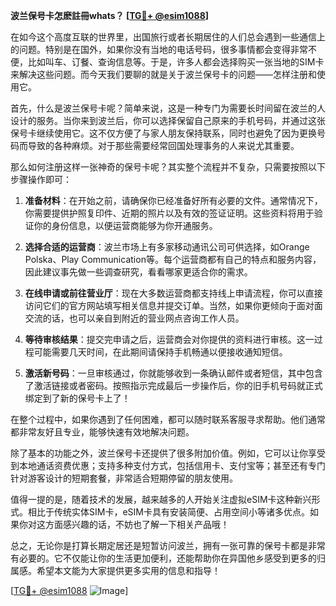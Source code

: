 **波兰保号卡怎麽註冊whats？ [[TG💪+ @esim1088](https://t.me/s/esim1088)]**

在如今这个高度互联的世界里，出国旅行或者长期居住的人们总会遇到一些通信上的问题。特别是在国外，如果你没有当地的电话号码，很多事情都会变得非常不便，比如叫车、订餐、查询信息等。于是，许多人都会选择购买一张当地的SIM卡来解决这些问题。而今天我们要聊的就是关于波兰保号卡的问题——怎样注册和使用它。

首先，什么是波兰保号卡呢？简单来说，这是一种专门为需要长时间留在波兰的人设计的服务。当你来到波兰后，你可以选择保留自己原来的手机号码，并通过这张保号卡继续使用它。这不仅方便了与家人朋友保持联系，同时也避免了因为更换号码而导致的各种麻烦。对于那些需要经常回国处理事务的人来说尤其重要。

那么如何注册这样一张神奇的保号卡呢？其实整个流程并不复杂，只需要按照以下步骤操作即可：

1. **准备材料**：在开始之前，请确保你已经准备好所有必要的文件。通常情况下，你需要提供护照复印件、近期的照片以及有效的签证证明。这些资料将用于验证你的身份信息，以便运营商能够为你开通服务。

2. **选择合适的运营商**：波兰市场上有多家移动通讯公司可供选择，如Orange Polska、Play Communication等。每个运营商都有自己的特点和服务内容，因此建议事先做一些调查研究，看看哪家更适合你的需求。

3. **在线申请或前往营业厅**：现在大多数运营商都支持线上申请流程，你可以直接访问它们的官方网站填写相关信息并提交订单。当然，如果你更倾向于面对面交流的话，也可以亲自到附近的营业网点咨询工作人员。

4. **等待审核结果**：提交完申请之后，运营商会对你提供的资料进行审核。这一过程可能需要几天时间，在此期间请保持手机畅通以便接收通知短信。

5. **激活新号码**：一旦审核通过，你就能够收到一条确认邮件或者短信，其中包含了激活链接或者密码。按照指示完成最后一步操作后，你的旧手机号码就正式绑定到了新的保号卡上了！

在整个过程中，如果你遇到了任何困难，都可以随时联系客服寻求帮助。他们通常都非常友好且专业，能够快速有效地解决问题。

除了基本的功能之外，波兰保号卡还提供了很多附加价值。例如，它可以让你享受到本地通话资费优惠；支持多种支付方式，包括信用卡、支付宝等；甚至还有专门针对游客设计的短期套餐，非常适合短期停留的朋友使用。

值得一提的是，随着技术的发展，越来越多的人开始关注虚拟eSIM卡这种新兴形式。相比于传统实体SIM卡，eSIM卡具有安装简便、占用空间小等诸多优点。如果你对这方面感兴趣的话，不妨也了解一下相关产品哦！

总之，无论你是打算长期定居还是短暂访问波兰，拥有一张可靠的保号卡都是非常有必要的。它不仅能让你的生活更加便利，还能帮助你在异国他乡感受到更多的归属感。希望本文能为大家提供更多实用的信息和指导！

[[TG💪+ @esim1088](https://t.me/s/esim1088) ![Image](https://i.postimg.cc/4NQfJmqS/Snipaste-2025-05-13-00-14-12.png)]